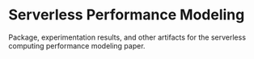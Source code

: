 # Serverless Performance Modeling
Package, experimentation results, and other artifacts for the serverless computing performance modeling paper.
